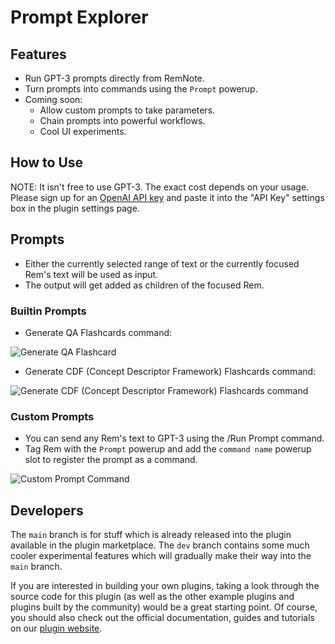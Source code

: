 # Prompt Explorer

## Features

- Run GPT-3 prompts directly from RemNote.
- Turn prompts into commands using the `Prompt` powerup.
- Coming soon:
  - Allow custom prompts to take parameters.
  - Chain prompts into powerful workflows.
  - Cool UI experiments.

## How to Use

NOTE: It isn't free to use GPT-3. The exact cost depends on your usage. Please sign up for an [OpenAI API key](https://openai.com/api/) and paste it into the "API Key" settings box in the plugin settings page.

## Prompts

- Either the currently selected range of text or the currently focused Rem's text will be used as input.
- The output will get added as children of the focused Rem.

### Builtin Prompts

- Generate QA Flashcards command:

![Generate QA Flashcard](https://raw.githubusercontent.com/bjsi/prompt-explorer/main/img/generate-qa.gif)

- Generate CDF (Concept Descriptor Framework) Flashcards command:

![Generate CDF (Concept Descriptor Framework) Flashcards command](https://raw.githubusercontent.com/bjsi/prompt-explorer/main/img/generate-cdf.gif)

### Custom Prompts

- You can send any Rem's text to GPT-3 using the /Run Prompt command.
- Tag Rem with the `Prompt` powerup and add the `command name` powerup slot to register the prompt as a command.

![Custom Prompt Command](https://raw.githubusercontent.com/bjsi/prompt-explorer/main/img/custom-prompt-cmd.gif)

## Developers

The `main` branch is for stuff which is already released into the plugin available in the plugin marketplace. The `dev` branch contains some much cooler experimental features which will gradually make their way into the `main` branch.

If you are interested in building your own plugins, taking a look through the source code for this plugin (as well as the other example plugins and plugins built by the community) would be a great starting point. Of course, you should also check out the official documentation, guides and tutorials on our [plugin website](https://plugins.remnote.com/).
